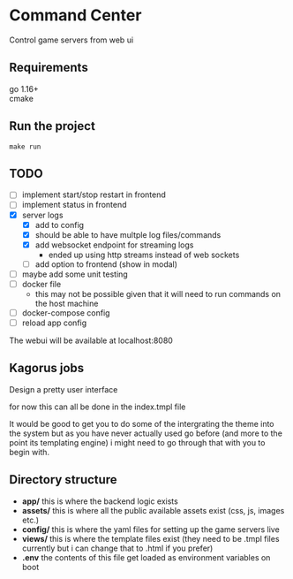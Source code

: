 # Command Center
Control game servers from web ui

## Requirements
go 1.16+ \
cmake

## Run the project
```shell
make run
```

## TODO
- [ ] implement start/stop restart in frontend
- [ ] implement status in frontend
- [x] server logs
    - [x] add to config
    - [x] should be able to have multple log files/commands
    - [x] add websocket endpoint for streaming logs
        - ended up using http streams instead of web sockets
    - [ ] add option to frontend (show in modal)
- [ ] maybe add some unit testing
- [ ] docker file
    - this may not be possible given that it will need to run commands on the host machine
- [ ] docker-compose config
- [ ] reload app config

The webui will  be available at localhost:8080

## Kagorus jobs
Design a pretty user interface

for now this can all be done in the index.tmpl file

It would be good to get you to do some of the intergrating the theme into the system but as
you have never actually used go before (and more to the point its templating engine) i might need
to go through that with you to begin with.

## Directory structure
- **app/** this is where the backend logic exists
- **assets/** this is where all the public available assets exist (css, js, images etc.)
- **config/** this is where the yaml files for setting up the game servers live
- **views/** this is where the template files exist (they need to be .tmpl files currently but i can change that to .html if you prefer)
- **.env** the contents of this file get loaded as environment variables on boot

